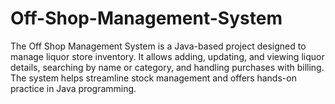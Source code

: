 # Off-Shop-Management-System
The Off Shop Management System is a Java-based project designed to manage liquor store inventory. It allows adding, updating, and viewing liquor details, searching by name or category, and handling purchases with billing. The system helps streamline stock management and offers hands-on practice in Java programming.
